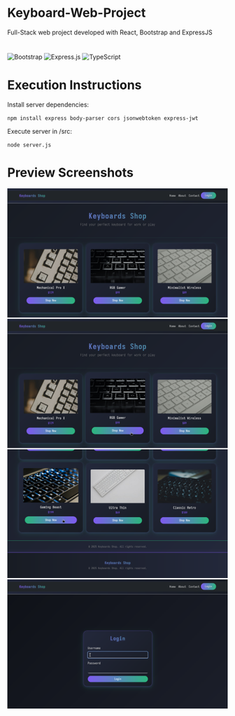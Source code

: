 # Keyboard-Web-Project
Full-Stack web project developed with React, Bootstrap and ExpressJS
#
![Bootstrap](https://img.shields.io/badge/Bootstrap-7952B3?style=for-the-badge&logo=bootstrap&logoColor=white)
![Express.js](https://img.shields.io/badge/Express.js-000000?style=for-the-badge&logo=express&logoColor=white)
![TypeScript](https://img.shields.io/badge/TypeScript-3178C6?style=for-the-badge&logo=typescript&logoColor=white)
# Execution Instructions
Install server dependencies:
```
npm install express body-parser cors jsonwebtoken express-jwt
```
Execute server in /src:
```
node server.js
```
# Preview Screenshots
![Vista 1](previews/1.png)
![Vista 2](previews/2.png)
![Vista 3](previews/3.png)
![Vista 4](previews/4.png)
